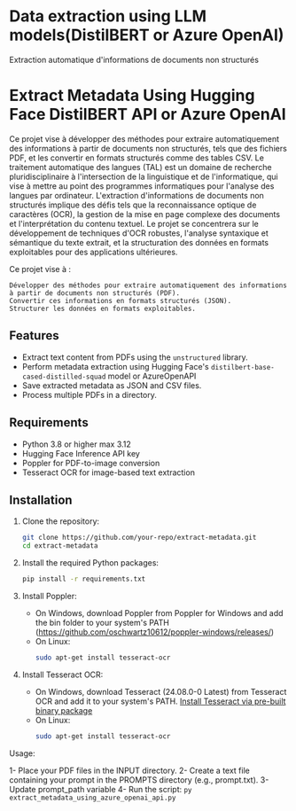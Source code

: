 # Data extraction using LLM models(DistilBERT or Azure OpenAI)

Extraction automatique d'informations de documents non structurés

# Extract Metadata Using Hugging Face DistilBERT API or Azure OpenAI

Ce projet vise à développer des méthodes pour extraire automatiquement des informations à partir de documents non structurés, tels que des fichiers PDF, et les convertir en formats structurés comme des tables CSV. Le traitement automatique des langues (TAL) est un domaine de recherche pluridisciplinaire à l'intersection de la linguistique et de l'informatique, qui vise à mettre au point des programmes informatiques pour l'analyse des langues par ordinateur. L'extraction d'informations de documents non structurés implique des défis tels que la reconnaissance optique de caractères (OCR), la gestion de la mise en page complexe des documents et l'interprétation du contenu textuel. Le projet se concentrera sur le développement de techniques d'OCR robustes, l'analyse syntaxique et sémantique du texte extrait, et la structuration des données en formats exploitables pour des applications ultérieures.

Ce projet vise à :

    Développer des méthodes pour extraire automatiquement des informations à partir de documents non structurés (PDF).
    Convertir ces informations en formats structurés (JSON).
    Structurer les données en formats exploitables.

## Features
- Extract text content from PDFs using the `unstructured` library.
- Perform metadata extraction using Hugging Face's `distilbert-base-cased-distilled-squad` model or AzureOpenAPI
- Save extracted metadata as JSON and CSV files.
- Process multiple PDFs in a directory.

## Requirements
- Python 3.8 or higher max 3.12
- Hugging Face Inference API key
- Poppler for PDF-to-image conversion
- Tesseract OCR for image-based text extraction

## Installation

1. Clone the repository:
   ```bash
   git clone https://github.com/your-repo/extract-metadata.git
   cd extract-metadata
   ```

2. Install the required Python packages:
   ```bash
   pip install -r requirements.txt
   ```

3. Install Poppler:
   - On Windows, download Poppler from Poppler for Windows and add the bin folder to your system's PATH (https://github.com/oschwartz10612/poppler-windows/releases/)
   - On Linux:
     ```bash
     sudo apt-get install tesseract-ocr
     ```

4. Install Tesseract OCR:
   - On Windows, download Tesseract (24.08.0-0 Latest) from Tesseract OCR and add it to your system's PATH. [Install Tesseract via pre-built binary package](https://github.com/UB-Mannheim/tesseract/wiki)
   - On Linux:
     ```bash
     sudo apt-get install tesseract-ocr
     ```

Usage:

1- Place your PDF files in the INPUT directory.
2- Create a text file containing your prompt in the PROMPTS directory (e.g., prompt.txt).
3- Update prompt_path variable
4- Run the script: `py extract_metadata_using_azure_openai_api.py`
